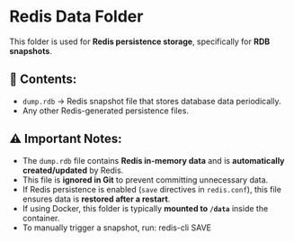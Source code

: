 # Redis Data Folder

This folder is used for **Redis persistence storage**, specifically for **RDB snapshots**.

## 📂 Contents:
- `dump.rdb` → Redis snapshot file that stores database data periodically.
- Any other Redis-generated persistence files.

## ⚠️ Important Notes:
- The `dump.rdb` file contains **Redis in-memory data** and is **automatically created/updated** by Redis.
- This file is **ignored in Git** to prevent committing unnecessary data.
- If Redis persistence is enabled (`save` directives in `redis.conf`), this file ensures data is **restored after a restart**.
- If using Docker, this folder is typically **mounted to `/data`** inside the container.
- To manually trigger a snapshot, run: redis-cli SAVE
